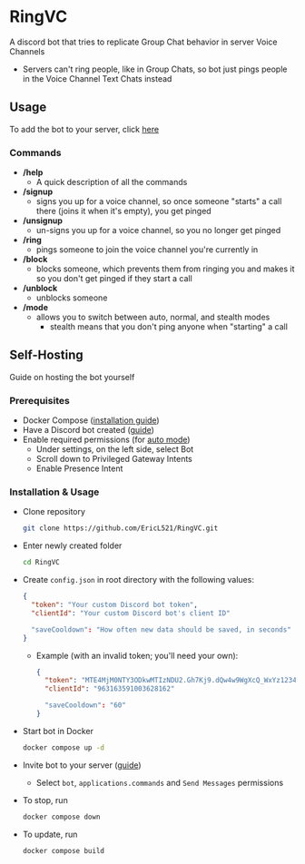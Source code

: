 # RingVC
A discord bot that tries to replicate Group Chat behavior in server Voice Channels
- Servers can't ring people, like in Group Chats, so bot just pings people in the Voice Channel Text Chats instead

## Usage
To add the bot to your server, click [here](https://discord.com/oauth2/authorize?client_id=885686322973536267)
### Commands
- **/help**
	- A quick description of all the commands
- **/signup**
	- signs you up for a voice channel, so once someone "starts" a call there (joins it when it's empty), you get pinged
- **/unsignup**
	- un-signs you up for a voice channel, so you no longer get pinged
- **/ring**
	- pings someone to join the voice channel you're currently in
- **/block**
	- blocks someone, which prevents them from ringing you and makes it so you don't get pinged if they start a call
- **/unblock**
	- unblocks someone
<a name="mode"></a>
- **/mode**
	- allows you to switch between auto, normal, and stealth modes
 		- stealth means that you don't ping anyone when "starting" a call

## Self-Hosting
Guide on hosting the bot yourself

### Prerequisites
- Docker Compose ([installation guide](https://docs.docker.com/compose/install/))
- Have a Discord bot created ([guide](https://discordjs.guide/preparations/setting-up-a-bot-application.html#creating-your-bot))
- Enable required permissions (for [auto mode](#mode))
	- Under settings, on the left side, select Bot
	- Scroll down to Privileged Gateway Intents
	- Enable Presence Intent

### Installation & Usage
- Clone repository
  
  ```bash
  git clone https://github.com/EricL521/RingVC.git
  ```
- Enter newly created folder
  
  ```bash
  cd RingVC
  ```
- Create `config.json` in root directory with the following values:
  ```JSON
  {
    "token": "Your custom Discord bot token",
    "clientId": "Your custom Discord bot's client ID"

    "saveCooldown": "How often new data should be saved, in seconds"
  }
  ```
  - Example (with an invalid token; you'll need your own):
    
    ```JSON
    {
      "token": "MTE4MjM0NTY3ODkwMTIzNDU2.Gh7Kj9.dQw4w9WgXcQ_WxYz1234567890AbCdEfGhIjKlM",
      "clientId": "963163591003628162"

      "saveCooldown": "60"
    }
    ```
- Start bot in Docker

  ```bash
  docker compose up -d
  ```
- Invite bot to your server ([guide](https://discordjs.guide/preparations/adding-your-bot-to-servers.html#creating-and-using-your-invite-link))
  - Select `bot`, `applications.commands` and `Send Messages` permissions
- To stop, run

  ```bash
  docker compose down
  ```
- To update, run

  ```bash
  docker compose build
  ```
